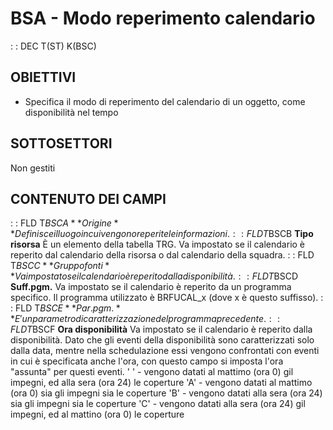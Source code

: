 # BSA - Modo reperimento calendario
 :  : DEC T(ST) K(BSC)
## OBIETTIVI
-    Specifica il modo di reperimento del calendario di un oggetto, come disponibilità nel tempo
## SOTTOSETTORI
Non gestiti
## CONTENUTO DEI CAMPI
 :  : FLD T$BSCA **Origine**
Definisce il luogo in cui vengono reperite le informazioni.
 :  : FLD T$BSCB **Tipo risorsa**
È un elemento della tabella TRG. Va impostato se il calendario è reperito dal calendario della risorsa o dal calendario della squadra.
 :  : FLD T$BSCC **Gruppo fonti**
Va impostato se il calendario è reperito dalla disponibilità.
 :  : FLD T$BSCD **Suff.pgm.**
Va impostato se il calendario è reperito da un programma specifico.
Il programma utilizzato è BRFUCAL_x (dove x è questo suffisso).
 :  : FLD T$BSCE **Par.pgm.**
E' un parametro di caratterizzazione del programma precedente.
 :  : FLD T$BSCF **Ora disponibilità**
Va impostato se il calendario è reperito dalla disponibilità.
Dato che gli eventi della disponibilità sono caratterizzati solo dalla data, mentre nella schedulazione essi vengono confrontati con eventi in cui è specificata anche l'ora, con questo campo si imposta l'ora "assunta" per questi eventi.
 ' '  - vengono datati al mattimo (ora 0) gil impegni, ed alla sera (ora 24) le coperture
 'A'  - vengono datati al mattimo (ora 0) sia gli impegni sia le coperture
 'B'  - vengono datati alla sera (ora 24) sia gli impegni sia le coperture
 'C'  - vengono datati alla sera (ora 24) gil impegni, ed al mattino (ora 0) le coperture

